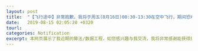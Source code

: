 ```yaml
---
layout: post
title:  "【飞行途中】非常抱歉，我将于周五(8月16日)00:30-13:30在空中飞行，期间恐难收到电话，请先添加我的微信15070828798，我将用空中Wi-Fi保持联系，也将在落地之后与您回复。"
date:   2019-08-15 02:05:20 +0320
tourl: 
categories: Notification
excerpt: 本网页展示了我近期的算法/数据工程，如您感兴趣与我交流，我将非常感谢能获得指点。
---
```



[jekyll-docs]: https://jekyllrb.com/docs/home
[jekyll-gh]:   https://github.com/jekyll/jekyll
[jekyll-talk]: https://talk.jekyllrb.com/